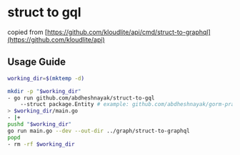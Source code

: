 # struct to gql

copied from [https://github.com/kloudlite/api/cmd/struct-to-graphql](https://github.com/kloudlite/api)

## Usage Guide

```bash
working_dir=$(mktemp -d)

mkdir -p "$working_dir"
- go run github.com/abdheshnayak/struct-to-gql
    --struct package.Entity # example: github.com/abdheshnayak/gorm-practice/app/entities.Todo
> $working_dir/main.go
- |+
pushd "$working_dir"
go run main.go --dev --out-dir ../graph/struct-to-graphql 
popd
- rm -rf $working_dir
```
